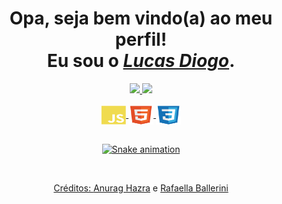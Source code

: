 <div>

  <h1 align="center">Opa, seja bem vindo(a) ao meu perfil! <br> Eu sou o <a href="https://www.linkedin.com/in/Lucasdiogo6/"><i>Lucas Diogo</i></a>.</h1>
  
</div>

<div align="center">

  <a href="https://github.com/Lucasdiogo6">
  <img height="180em" src="https://github-readme-stats.vercel.app/api?username=Lucasdiogo6&show_icons=true&theme=gotham&include_all_commits=true&count_private=true"/>
  <img height="180em" src="https://github-readme-stats.vercel.app/api/top-langs/?username=Lucasdiogo6&layout=compact&langs_count=6&theme=gotham"/>
  
</div>

<div align="center" style="display: inline_block"><br>

  <img align="center" alt="Js" height="30" width="40" src="https://raw.githubusercontent.com/devicons/devicon/master/icons/javascript/javascript-plain.svg">
  <img align="center" alt="HTML" height="30" width="40" src="https://raw.githubusercontent.com/devicons/devicon/master/icons/html5/html5-original.svg">
  <img align="center" alt="CSS" height="30" width="40" src="https://raw.githubusercontent.com/devicons/devicon/master/icons/css3/css3-original.svg">
  
</div>

 <br>
 
<div align="center">
  
  ![Snake animation](https://github.com/danielbped/danielbped/blob/output/github-contribution-grid-snake.svg)
  
</div>

 <br>
 
<div align="center">

  <p> Créditos: <a href="https://github.com/anuraghazra/github-readme-stats">Anurag Hazra</a> e <a href="https://github.com/rafaballerini">Rafaella Ballerini </a></p>
<div>
